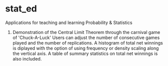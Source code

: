 # stat_ed
Applications for teaching and learning Probability &amp; Statistics
1. Demonstration of the Central Limit Theorem through the carnival game of 'Chuck-A-Luck'
  Users can adjust the number of consecutive games played and the number of replications.
  A histogram of total net winnings is diplayed with the option of using frequency or 
  density scaling along the vertical axis. A table of summary statistics on total net
  winnings is also included.
